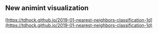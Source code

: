 ## New animint visualization
[https://tdhock.github.io/2019-01-nearest-neighbors-classification-1d](https://tdhock.github.io/2019-01-nearest-neighbors-classification-1d)

